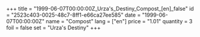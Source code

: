 +++
title = "1999-06-07T00:00:00Z_Urza's_Destiny_Compost_[en]_false"
id = "2523c403-0025-48c7-8ff1-e66ca27ee585"
date = "1999-06-07T00:00:00Z"
name = "Compost"
lang = ["en"]
price = "1.01"
quantity = 3
foil = false
set = "Urza's Destiny"
+++
